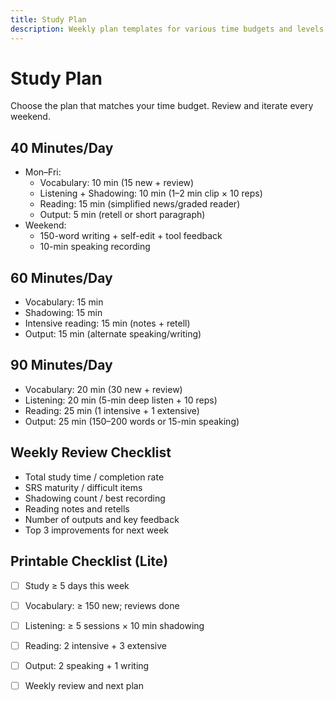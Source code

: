 ```yaml
---
title: Study Plan
description: Weekly plan templates for various time budgets and levels, with a printable checklist.
---
```


# Study Plan

Choose the plan that matches your time budget. Review and iterate every weekend.

## 40 Minutes/Day

- Mon–Fri:
  - Vocabulary: 10 min (15 new + review)
  - Listening + Shadowing: 10 min (1–2 min clip × 10 reps)
  - Reading: 15 min (simplified news/graded reader)
  - Output: 5 min (retell or short paragraph)
- Weekend:
  - 150-word writing + self-edit + tool feedback
  - 10-min speaking recording

## 60 Minutes/Day

- Vocabulary: 15 min
- Shadowing: 15 min
- Intensive reading: 15 min (notes + retell)
- Output: 15 min (alternate speaking/writing)

## 90 Minutes/Day

- Vocabulary: 20 min (30 new + review)
- Listening: 20 min (5-min deep listen + 10 reps)
- Reading: 25 min (1 intensive + 1 extensive)
- Output: 25 min (150–200 words or 15-min speaking)

## Weekly Review Checklist

- Total study time / completion rate
- SRS maturity / difficult items
- Shadowing count / best recording
- Reading notes and retells
- Number of outputs and key feedback
- Top 3 improvements for next week

## Printable Checklist (Lite)

- [ ] Study ≥ 5 days this week
- [ ] Vocabulary: ≥ 150 new; reviews done
- [ ] Listening: ≥ 5 sessions × 10 min shadowing
- [ ] Reading: 2 intensive + 3 extensive
- [ ] Output: 2 speaking + 1 writing
- [ ] Weekly review and next plan


